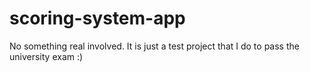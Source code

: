 # scoring-system-app
No something real involved. It is just a test project that I do to pass the university exam :)
